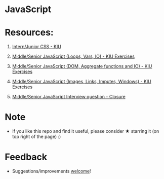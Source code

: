 # JavaScript

# Resources:

1. [Intern/Junior CSS - KIU](https://github.com/vnikifirov/Engineer.FrontEnd/tree/master/JavaScript/TestPoint_001)

2. [Middle/Senior JavaScript (Loops, Vars, IO) - KIU Exercises](https://github.com/vnikifirov/Engineer.FrontEnd/tree/master/JavaScript/Web_001)

3. [Middle/Senior JavaScript (DOM, Aggregate functions and IO) - KIU Exercises](https://github.com/vnikifirov/Engineer.FrontEnd/tree/master/JavaScript/Web_002)

4. [Middle/Senior JavaScript (Images, Links, Imputes, Windows) - KIU Exercises](https://github.com/vnikifirov/Engineer.FrontEnd/tree/master/JavaScript/Web_003)

5. [Middle/Senior JavaScript Interview question - Closure](https://github.com/vnikifirov/Engineer.FrontEnd/JavaScript/tree/master/Closure)

# Note

* If you like this repo and find it useful, please consider ★ starring it (on top right of the page) :)

# Feedback
* Suggestions/improvements [welcome](https://github.com/vnikifirov/Engineer.FrontEnd/issues)!
